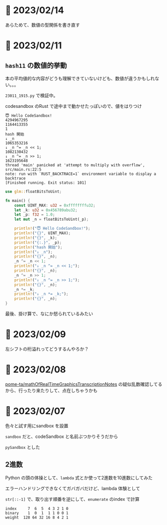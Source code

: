 # 📝 2023/02/14

あらためて、数値の型関係を書き直す

# 📝 2023/02/11

## `hash11` の数値的挙動

本の平均値的な内容がどうも理解できていないけども、数値が違うかもしれない。。。

`23011_1915.py` で検証中。

codesandbox のRust で途中まで動かせたっぽいので、値をはりつけ

```
😇 Hello CodeSandbox!
4294967295
1164413355
1
hash 開始
↓ _n
1065353216
↓ _n ^= _n << 1;
1082130432
↓ _n ^= _n >> 1;
1623195648
thread 'main' panicked at 'attempt to multiply with overflow', src/main.rs:22:5
note: run with `RUST_BACKTRACE=1` environment variable to display a backtrace
[Finished running. Exit status: 101]

```

```main.rs
use glm::floatBitsToUint;

fn main() {
    const UINT_MAX: u32 = 0xffffffffu32;
    let _k: u32 = 0x456789abu32;
    let _p: f32 = 1.0;
    let mut _n = floatBitsToUint(_p);

    println!("😇 Hello CodeSandbox!");
    println!("{}", UINT_MAX);
    println!("{}", _k);
    println!("{:.}", _p);
    println!("hash 開始");
    println!("↓ _n");
    println!("{}", _n);
    _n ^= _n << 1;
    println!("↓ _n ^= _n << 1;");
    println!("{}", _n);
    _n ^= _n >> 1;
    println!("↓ _n ^= _n >> 1;");
    println!("{}", _n);
    _n *= _k;
    println!("↓ _n *= _k;");
    println!("{}", _n);
}


```

最後、掛け算で、なにか怒られているみたい

# 📝 2023/02/09

左シフトの桁溢れってどうするんやろか？

# 📝 2023/02/08

[pome-ta/mathOfRealTimeGraphicsTranscriptionNotes](https://github.com/pome-ta/mathOfRealTimeGraphicsTranscriptionNotes) の疑似乱数確認してるから、行ったり来たりして、点在しちゃうかも

# 📝 2023/02/07

色々と試す用にsandbox を設置

`sandbox` だと、codeSandbox と名前ぶつかりそうだから

`pySandbox` とした

## 2進数

Python の頭の体操として、`lambda` 式とか使って2進数を10進数にしてみた

エラーハンドリングできなくてガバガバだけど、lambda 体験として

`str[::-1]` で、取り出す順番を逆にして、`enumerate` のindex で計算

```
index     7  6  5  4 3 2 1 0
binary    1  0  1  1 1 0 0 1
weight  128 64 32 16 8 4 2 1

```
